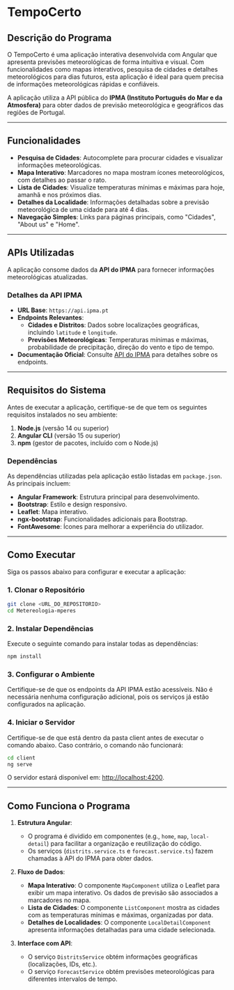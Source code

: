 # **TempoCerto**

## **Descrição do Programa**
O TempoCerto é uma aplicação interativa desenvolvida com Angular que apresenta previsões meteorológicas de forma intuitiva e visual. Com funcionalidades como mapas interativos, pesquisa de cidades e detalhes meteorológicos para dias futuros, esta aplicação é ideal para quem precisa de informações meteorológicas rápidas e confiáveis.

A aplicação utiliza a API pública do **IPMA (Instituto Português do Mar e da Atmosfera)** para obter dados de previsão meteorológica e geográficos das regiões de Portugal.

---

## **Funcionalidades**
- **Pesquisa de Cidades**: Autocomplete para procurar cidades e visualizar informações meteorológicas.
- **Mapa Interativo**: Marcadores no mapa mostram ícones meteorológicos, com detalhes ao passar o rato.
- **Lista de Cidades**: Visualize temperaturas mínimas e máximas para hoje, amanhã e nos próximos dias.
- **Detalhes da Localidade**: Informações detalhadas sobre a previsão meteorológica de uma cidade para até 4 dias.
- **Navegação Simples**: Links para páginas principais, como "Cidades", "About us" e "Home".

---

## **APIs Utilizadas**
A aplicação consome dados da **API do IPMA** para fornecer informações meteorológicas atualizadas.  

### **Detalhes da API IPMA**
- **URL Base**: `https://api.ipma.pt`
- **Endpoints Relevantes**:
  - **Cidades e Distritos**: Dados sobre localizações geográficas, incluindo `latitude` e `longitude`.
  - **Previsões Meteorológicas**: Temperaturas mínimas e máximas, probabilidade de precipitação, direção do vento e tipo de tempo.
- **Documentação Oficial**: Consulte [API do IPMA](https://api.ipma.pt) para detalhes sobre os endpoints.

---

## **Requisitos do Sistema**
Antes de executar a aplicação, certifique-se de que tem os seguintes requisitos instalados no seu ambiente:
1. **Node.js** (versão 14 ou superior)
2. **Angular CLI** (versão 15 ou superior)
3. **npm** (gestor de pacotes, incluído com o Node.js)

### **Dependências**
As dependências utilizadas pela aplicação estão listadas em `package.json`. As principais incluem:
- **Angular Framework**: Estrutura principal para desenvolvimento.
- **Bootstrap**: Estilo e design responsivo.
- **Leaflet**: Mapa interativo.
- **ngx-bootstrap**: Funcionalidades adicionais para Bootstrap.
- **FontAwesome**: Ícones para melhorar a experiência do utilizador.

---

## **Como Executar**
Siga os passos abaixo para configurar e executar a aplicação:

### 1. **Clonar o Repositório**
```bash
git clone <URL_DO_REPOSITORIO>
cd Metereologia-mperes
```

### 2. **Instalar Dependências**
Execute o seguinte comando para instalar todas as dependências:
```bash
npm install
```

### 3. **Configurar o Ambiente**
Certifique-se de que os endpoints da API IPMA estão acessíveis. Não é necessária nenhuma configuração adicional, pois os serviços já estão configurados na aplicação.

### 4. **Iniciar o Servidor**
Certifique-se de que está dentro da pasta client antes de executar o comando abaixo. Caso contrário, o comando não funcionará:
```bash
cd client
ng serve
```
O servidor estará disponível em: [http://localhost:4200](http://localhost:4200).

---

## **Como Funciona o Programa**
1. **Estrutura Angular**:
   - O programa é dividido em componentes (e.g., `home`, `map`, `local-detail`) para facilitar a organização e reutilização do código.
   - Os serviços (`distrits.service.ts` e `forecast.service.ts`) fazem chamadas à API do IPMA para obter dados.

2. **Fluxo de Dados**:
   - **Mapa Interativo**: O componente `MapComponent` utiliza o Leaflet para exibir um mapa interativo. Os dados de previsão são associados a marcadores no mapa.
   - **Lista de Cidades**: O componente `ListComponent` mostra as cidades com as temperaturas mínimas e máximas, organizadas por data.
   - **Detalhes de Localidades**: O componente `LocalDetailComponent` apresenta informações detalhadas para uma cidade selecionada.

3. **Interface com API**:
   - O serviço `DistritsService` obtém informações geográficas (localizações, IDs, etc.).
   - O serviço `ForecastService` obtém previsões meteorológicas para diferentes intervalos de tempo.